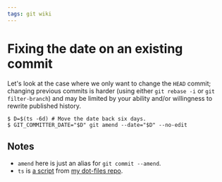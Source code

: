 ```yaml
---
tags: git wiki
---
```


# Fixing the date on an existing commit

Let's look at the case where we only want to change the `HEAD` commit; changing previous commits is harder (using either `git rebase -i` or `git filter-branch`) and may be limited by your ability and/or willingness to rewrite published history.

```
$ D=$(ts -6d) # Move the date back six days.
$ GIT_COMMITTER_DATE="$D" git amend --date="$D" --no-edit
```

## Notes

-   `amend` here is just an alias for `git commit --amend`.
-   `ts` is [a script](https://github.com/wincent/wincent/blob/master/roles/dotfiles/files/.shells/bin/ts) from [my dot-files repo](https://github.com/wincent/wincent).
